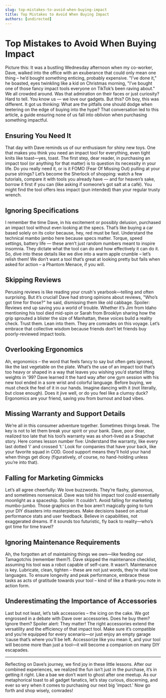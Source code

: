 ```yaml
---
slug: top-mistakes-to-avoid-when-buying-impact
title: Top Mistakes to Avoid When Buying Impact
authors: [undirected]
---
```



# Top Mistakes to Avoid When Buying Impact

Picture this: It was a bustling Wednesday afternoon when my co-worker, Dave, walked into the office with an exuberance that could only mean one thing – he’d bought something enticing, probably expensive. "I've done it," he boasted, eyes twinkling like a kid on Christmas morning, "I’ve bought one of those fancy impact tools everyone on TikTok’s been raving about." We all crowded around. Was that admiration on their faces or just curiosity? Hard to tell. You know us — we love our gadgets. But this? Oh boy, this was different. It got us thinking: What are the pitfalls one should dodge when teetering on the edge of buying into the hype? That conversation led to this article, a guide ensuring none of us fall into oblivion when purchasing something impactful.

## Ensuring You Need It

That day with Dave reminds us of our enthusiasm for shiny new toys. One that makes you think you need an impact tool for everything, even tight knits like toast—yes, toast. The first step, dear reader, in purchasing an impact tool (or anything for that matter) is to question its necessity in your life. Do you really need it, or is it FOMO (Fear Of Missing Out) pulling at your purse strings? Let’s become the Sherlock of shopping: watch a few tutorials, compare it with tools you already have — and for heaven’s sake, borrow it first if you can (like asking if someone’s got salt at a café). You might find the tool offers less impact (pun intended) than your regular trusty wrench.

## Ignoring Specifications

I remember the time Dave, in his excitement or possibly delusion, purchased an impact tool without even looking at the specs. That’s like buying a car based solely on its color because, hey, red must be fast. Understand the technical mambo jambo here because specs matter. Torque, speed settings, battery life — these aren’t just random numbers meant to inspire insomnia. They dictate what the tool can do and how effectively it can do it. So, dive into these details like we dive into a warm apple crumble – let’s relish them! We don’t want a tool that’s great at looking pretty but fails when asked for action – a Phantom Menace, if you will.

## Skipping Reviews

Perusing reviews is like reading your crush's yearbook—telling and often surprising. But it’s crucial! Dave had strong opinions about reviews, "Who’s got time for those?" he said, dismissing them like old cabbage. Spoiler: Reviews end up saving you a world of trouble. Whether it’s Jim from Idaho mentioning his tool died mid-spin or Sarah from Brooklyn sharing how the grip sprouted a blister the size of Manhattan, these voices build a reality check. Trust them. Lean into them. They are comrades on this voyage. Let’s embrace that collective wisdom because friends don’t let friends buy poorly-reviewed impact tools.

## Overlooking Ergonomics

Ah, ergonomics – the word that feels fancy to say but often gets ignored, like the last vegetable on the plate. What’s the use of an impact tool that’s too heavy or shaped in a way that leaves you wishing you’d started lifting weights in '99? Dave learned it the hard way after one gym session with his new tool ended in a sore wrist and colorful language. Before buying, we must check the feel of it in our hands. Imagine dancing with it (not literally, but close enough). Does it jive well, or do you feel like a clumsy duck? Ergonomics are your friend, saving you from burnout and bad vibes.

## Missing Warranty and Support Details

We’re all in this consumer adventure together. Sometimes things break. The key is not to let them break your spirit or your bank. Dave, poor dear, realized too late that his tool’s warranty was as short-lived as a Snapchat story. Here comes lesson number five: Understand the warranty, like every last dotted ‘i’ and crossed ‘t.’ Look for companies that have your back, like your favorite squad in COD. Good support means they’ll hold your hand when things get dicey (figuratively, of course, no hand-holding unless you’re into that).

## Falling for Marketing Gimmicks

Let’s all agree cheerfully: We love buzzwords. They’re flashy, glamorous, and sometimes nonsensical. Dave was told his impact tool could essentially moonlight as a spaceship. Spoiler: It couldn’t. Avoid falling for marketing mumbo-jumbo. Those graphics on the box aren’t magically going to turn your DIY disasters into masterpieces. Make decisions based on actual performance stats and user feedback. Believe in capabilities, not exaggerated dreams. If it sounds too futuristic, fly back to reality—who’s got time for time travel?

## Ignoring Maintenance Requirements

Ah, the forgotten art of maintaining things we own—like feeding our Tamagotchis (remember them?). Dave skipped the maintenance checklist, assuming his tool was a robot capable of self-care. It wasn’t. Maintenance is key. Lubricate, clean, tighten – these are not just words, they’re vital love languages. To ensure longevity and peak performance, embrace these tasks as acts of gratitude towards your tool – kind of like a thank-you note in action form.

## Underestimating the Importance of Accessories

Last but not least, let’s talk accessories – the icing on the cake. We got engrossed in a debate with Dave over accessories. Does he buy them? Ignore them? Spoiler alert: They matter! The right accessories extend the versatility and the efficiency of that impact tool. Make sure it’s compatible and you’re equipped for every scenario—or just enjoy an empty garage ‘cause that’s where you’ll be left. Accessorize like you mean it, and your tool will become more than just a tool—it will become a companion on many DIY escapades.

---

Reflecting on Dave’s journey, we find joy in these little lessons. After our combined experiences, we realized the fun isn’t just in the purchase, it’s in getting it right. Like a bae we don’t want to ghost after one meetup. As our metaphorical toast to all gadget fanatics, let’s stay curious, discerning, and ever so wry when it comes to purchasing our next big 'impact.' Now go forth and shop wisely, comrades!